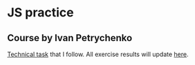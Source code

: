 # JS practice
## Course by Ivan Petrychenko

[Technical task](https://docs.google.com/document/d/1lRYlblSIz7fPdWEChsItL8jdS3ltTR6K-FxB2rHVHBY/edit) that I follow. All exercise results will update [here](https://dimariabovol.github.io/window-project/dist/index.html).
